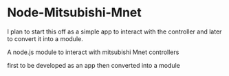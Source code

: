 Node-Mitsubishi-Mnet
====================

I plan to start this off as a simple app to interact with the controller and later to convert it into a module.

A node.js module to interact with mitsubishi Mnet controllers

first to be developed as an app then converted into a module
